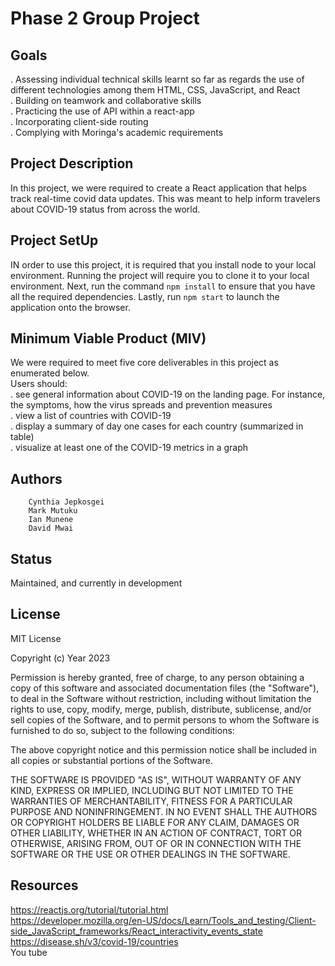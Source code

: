 # Phase 2 Group Project 
## Goals 
. Assessing individual technical skills learnt so far as regards the use of different technologies among them HTML, CSS, JavaScript, and React<br>
. Building on teamwork and collaborative skills<br>
. Practicing the use of API within a react-app<br>
. Incorporating client-side routing<br>
. Complying with Moringa's academic requirements 
## Project Description 
In this project, we were required to create a React application that helps track real-time covid data updates. This was meant to help inform travelers about COVID-19 status from across the world. 
## Project SetUp 
IN order to use this project, it is required that you install node to your local environment. Running the project will require you to clone it to your local environment. Next, run the command `npm install` to ensure that you have all the required dependencies. Lastly, run `npm start` to launch the application onto the browser. 
## Minimum Viable Product (MIV)
We were required to meet five core deliverables in this project as enumerated below. <br>
Users should:<br>
. see general information about COVID-19 on the landing page. For instance, the symptoms, how the virus spreads and prevention measures<br> 
. view a list of countries with COVID-19<br>
. display a summary of day one cases for each country (summarized in table)<br>
. visualize at least one of the COVID-19 metrics in a graph 
## Authors 
        Cynthia Jepkosgei
        Mark Mutuku
        Ian Munene
        David Mwai

## Status 
Maintained, and currently in development 
## License 

MIT License

Copyright (c) Year 2023

Permission is hereby granted, free of charge, to any person obtaining a copy of this software and associated documentation files (the "Software"), to deal in the Software without restriction, including without limitation the rights to use, copy, modify, merge, publish, distribute, sublicense, and/or sell copies of the Software, and to permit persons to whom the Software is furnished to do so, subject to the following conditions:

The above copyright notice and this permission notice shall be included in all copies or substantial portions of the Software.

THE SOFTWARE IS PROVIDED "AS IS", WITHOUT WARRANTY OF ANY KIND, EXPRESS OR IMPLIED, INCLUDING BUT NOT LIMITED TO THE WARRANTIES OF MERCHANTABILITY, FITNESS FOR A PARTICULAR PURPOSE AND NONINFRINGEMENT. IN NO EVENT SHALL THE AUTHORS OR COPYRIGHT HOLDERS BE LIABLE FOR ANY CLAIM, DAMAGES OR OTHER LIABILITY, WHETHER IN AN ACTION OF CONTRACT, TORT OR OTHERWISE, ARISING FROM, OUT OF OR IN CONNECTION WITH THE SOFTWARE OR THE USE OR OTHER DEALINGS IN THE SOFTWARE.

## Resources 
https://reactjs.org/tutorial/tutorial.html<br>
https://developer.mozilla.org/en-US/docs/Learn/Tools_and_testing/Client-side_JavaScript_frameworks/React_interactivity_events_state<br>
https://disease.sh/v3/covid-19/countries<br>
You tube 